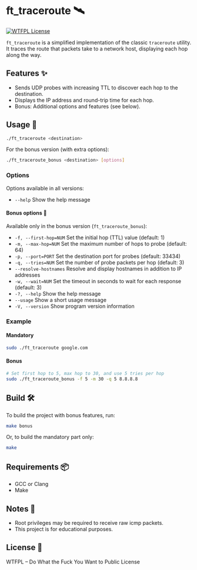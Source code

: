 # ft_traceroute 🛰️

[![WTFPL License](https://www.wtfpl.net/wp-content/uploads/2012/12/wtfpl-badge-2.png)](http://www.wtfpl.net/)

`ft_traceroute` is a simplified implementation of the classic `traceroute` utility. It traces the route that packets take to a network host, displaying each hop along the way.

## Features ✨

- Sends UDP probes with increasing TTL to discover each hop to the destination.
- Displays the IP address and round-trip time for each hop.
- Bonus: Additional options and features (see below).

## Usage 🚀

```sh
./ft_traceroute <destination>
```

For the bonus version (with extra options):

```sh
./ft_traceroute_bonus <destination> [options]
```

### Options

Options available in all versions:

- `--help`                      Show the help message

#### Bonus options 🎁

Available only in the bonus version (`ft_traceroute_bonus`):

- `-f, --first-hop=NUM`         Set the initial hop (TTL) value (default: 1)
- `-m, --max-hop=NUM`           Set the maximum number of hops to probe (default: 64)
- `-p, --port=PORT`             Set the destination port for probes (default: 33434)
- `-q, --tries=NUM`             Set the number of probe packets per hop (default: 3)
- `--resolve-hostnames`         Resolve and display hostnames in addition to IP addresses
- `-w, --wait=NUM`              Set the timeout in seconds to wait for each response (default: 3)
- `-?, --help`                  Show the help message
- `--usage`                     Show a short usage message
- `-V, --version`               Show program version information

### Example

#### Mandatory

```sh
sudo ./ft_traceroute google.com
```

#### Bonus

```sh
# Set first hop to 5, max hop to 30, and use 5 tries per hop
sudo ./ft_traceroute_bonus -f 5 -m 30 -q 5 8.8.8.8
```

## Build 🛠

To build the project with bonus features, run:

```sh
make bonus
```

Or, to build the mandatory part only:

```sh
make
```

## Requirements 📦

- GCC or Clang
- Make

## Notes 📝

- Root privileges may be required to receive raw icmp packets.
- This project is for educational purposes.

## License 📄

WTFPL – Do What the Fuck You Want to Public License
